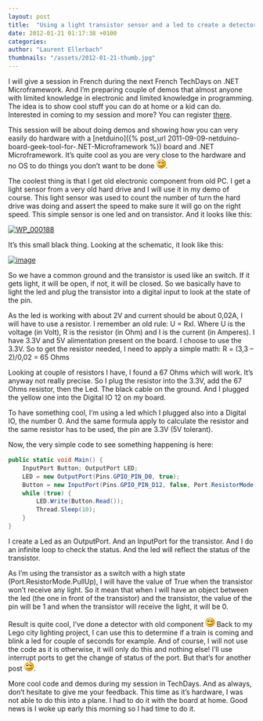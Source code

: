 ```yaml
---
layout: post
title:  "Using a light transistor sensor and a led to create a detector"
date: 2012-01-21 01:17:38 +0100
categories: 
author: "Laurent Ellerbach"
thumbnails: "/assets/2012-01-21-thumb.jpg"
---
```

I will give a session in French during the next French TechDays on .NET Microframework. And I’m preparing couple of demos that almost anyone with limited knowledge in electronic and limited knowledge in programming. The idea is to show cool stuff you can do at home or a kid can do. Interested in coming to my session and more? You can register [there](http://www.microsoft.com/france/mstechdays/programmes/parcours.aspx#SessionID=f9a8f69e-723a-40d1-8dc0-c306f4cddfb5).

This session will be about doing demos and showing how you can very easily do hardware with a [netduino]({% post_url 2011-09-09-netduino-board-geek-tool-for-.NET-Microframework %}) board and .NET Microframework. It’s quite cool as you are very close to the hardware and no OS to do things you don’t want to be done ![Sourire](/assets/4401.wlEmoticon-smile_2.png).

The coolest thing is that I get old electronic component from old PC. I get a light sensor from a very old hard drive and I will use it in my demo of course. This light sensor was used to count the number of turn the hard drive was doing and assert the speed to make sure it will go on the right speed. This simple sensor is one led and on transistor. And it looks like this:

[![WP_000188](/assets/8611.WP_000188_thumb.jpg)](/assets/6557.WP_000188_2.jpg)

It’s this small black thing. Looking at the schematic, it look like this:

[![image](/assets/0160.image_thumb.png)](/assets/0172.image_2.png)

So we have a common ground and the transistor is used like an switch. If it gets light, it will be open, if not, it will be closed. So we basically have to light the led and plug the transistor into a digital input to look at the state of the pin.

As the led is working with about 2V and current should be about 0,02A, I will have to use a resistor. I remember an old rule: U = RxI. Where U is the voltage (in Volt), R is the resistor (in Ohm) and I is the current (in Amperes). I have 3.3V and 5V alimentation present on the board. I choose to use the 3.3V. So to get the resistor needed, I need to apply a simple math: R = (3,3 – 2)/0,02 = 65 Ohms

Looking at couple of resistors I have, I found a 67 Ohms which will work. It’s anyway not really precise. So I plug the resistor into the 3.3V, add the 67 Ohms resistor, then the Led. The black cable on the ground. And I plugged the yellow one into the Digital IO 12 on my board.

To have something cool, I’m using a led which I plugged also into a Digital IO, the number 0. And the same formula apply to calculate the resistor and the same resistor has to be used, the pin are 3.3V (5V tolerant).

Now, the very simple code to see something happening is here:
 
```csharp
public static void Main() { 
    InputPort Button; OutputPort LED; 
    LED = new OutputPort(Pins.GPIO_PIN_D0, true); 
    Button = new InputPort(Pins.GPIO_PIN_D12, false, Port.ResistorMode.PullUp); 
    while (true) { 
        LED.Write(Button.Read()); 
        Thread.Sleep(10); 
    } 
}
```

I create a Led as an OutputPort. And an InputPort for the transistor. And I do an infinite loop to check the status. And the led will reflect the status of the transistor.

As I’m using the transistor as a switch with a high state (Port.ResistorMode.PullUp), I will have the value of True when the transistor won’t receive any light. So it mean that when I will have an object between the led (the one in front of the transistor) and the transistor, the value of the pin will be 1 and when the transistor will receive the light, it will be 0.

Result is quite cool, I’ve done a detector with old component ![Sourire](/assets/4401.wlEmoticon-smile_2.png) Back to my Lego city lighting project, I can use this to determine if a train is coming and blink a led for couple of seconds for example. And of course, I will not use the code as it is otherwise, it will only do this and nothing else! I’ll use interrupt ports to get the change of status of the port. But that’s for another post ![Sourire](/assets/4401.wlEmoticon-smile_2.png).

More cool code and demos during my session in TechDays. And as always, don’t hesitate to give me your feedback. This time as it’s hardware, I was not able to do this into a plane. I had to do it with the board at home. Good news is I woke up early this morning so I had time to do it.